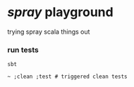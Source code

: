 # _spray_ playground

trying spray scala things out

### run tests
```
sbt
```  

```
~ ;clean ;test # triggered clean tests
```

